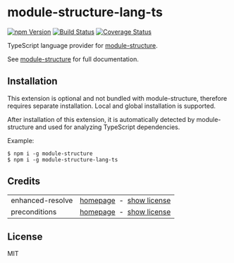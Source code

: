 # module-structure-lang-ts

<a href="https://www.npmjs.com/package/module-structure-lang-ts"><img alt="npm Version" src="https://img.shields.io/npm/v/module-structure-lang-ts.svg"></a>
<a href="https://travis-ci.org/rfruesmer/module-structure-lang-ts"><img alt="Build Status" src="https://travis-ci.org/rfruesmer/module-structure-lang-ts.svg?branch=master"></a>
<a href="https://codecov.io/gh/rfruesmer/module-structure-lang-ts"><img alt="Coverage Status" src="https://codecov.io/gh/rfruesmer/module-structure-lang-ts/master.svg"></a>


TypeScript language provider for <a href="https://www.npmjs.com/package/module-structure">module-structure</a>. 

See <a href="https://www.npmjs.com/package/module-structure">module-structure</a> for full documentation.

## Installation

This  extension is optional and not bundled with module-structure, therefore requires separate installation. Local and global installation is supported.

After installation of this extension, it is automatically detected by module-structure and used for analyzing TypeScript dependencies.

Example:

<pre><code>$ npm i -g module-structure
$ npm i -g module-structure-lang-ts
</code></pre>

## Credits

<table align="center">
    <tr>
        <td>enhanced-resolve</td>
        <td align="right">
            <a href="https://www.npmjs.com/package/enhanced-resolve">homepage</a>
            &nbsp;-&nbsp;
            <a href="http://spdx.org/licenses/MIT">show license</a>
        </td>
    </tr>
    <tr>
        <td>preconditions</td>
        <td align="right">
            <a href="https://www.npmjs.com/package/preconditions/">homepage</a>
            &nbsp;-&nbsp;  
            <a href="https://spdx.org/licenses/MIT">show license</a>
        </td>
    </tr>
</table>

## License

MIT
